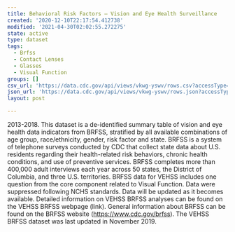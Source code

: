 ```yaml
---
title: Behavioral Risk Factors – Vision and Eye Health Surveillance
created: '2020-12-10T22:17:54.412738'
modified: '2021-04-30T02:02:55.272275'
state: active
type: dataset
tags:
  - Brfss
  - Contact Lenses
  - Glasses
  - Visual Function
groups: []
csv_url: 'https://data.cdc.gov/api/views/vkwg-yswv/rows.csv?accessType=DOWNLOAD'
json_url: 'https://data.cdc.gov/api/views/vkwg-yswv/rows.json?accessType=DOWNLOAD'
layout: post

---
```

2013-2018. This dataset is a de-identified summary table of vision and eye health data indicators from BRFSS, stratified by all available combinations of age group, race/ethnicity, gender, risk factor and state. BRFSS is a system of telephone surveys conducted by CDC that collect state data about U.S. residents regarding their health-related risk behaviors, chronic health conditions, and use of preventive services. BRFSS completes more than 400,000 adult interviews each year across 50 states, the District of Columbia, and three U.S. territories. BRFSS data for VEHSS includes one question from the core component related to Visual Function. Data were suppressed following NCHS standards. Data will be updated as it becomes available. Detailed information on VEHSS BRFSS analyses can be found on the VEHSS BRFSS webpage (link). General information about BRFSS can be found on the BRFSS website (https://www.cdc.gov/brfss). The VEHSS BRFSS dataset was last updated in November 2019.
